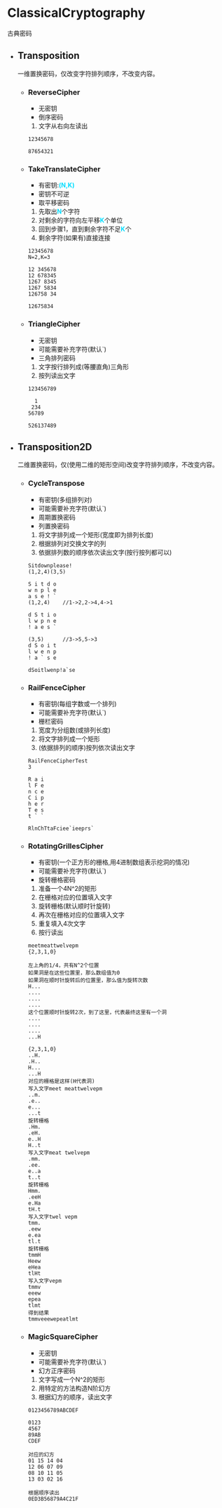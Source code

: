 # ClassicalCryptography
古典密码
* ## Transposition
  一维置换密码，仅改变字符排列顺序，不改变内容。
  * ### ReverseCipher
    * 无密钥
    * 倒序密码
    1. 文字从右向左读出
    ```
    12345678

    87654321
    ```
  * ### TakeTranslateCipher
    * 有密钥:<font color="#00DDFF">**(N,K)**</font>
    * 密钥不可逆
    * 取平移密码
    1. 先取出<font color="#00DDFF">**N**</font>个字符
    2. 对剩余的字符向左平移<font color="#00DDFF">**K**</font>个单位
    3. 回到步骤1，直到剩余字符不足<font color="#00DDFF">**K**</font>个
    4. 剩余字符(如果有)直接连接
    ```
    12345678
    N=2,K=3

    12 345678
    12 678345
    1267 8345
    1267 5834
    126758 34

    12675834
    ```
  * ### TriangleCipher
    * 无密钥
    * 可能需要补充字符(默认`)
    * 三角排列密码
    1. 文字按行排列成(等腰直角)三角形
    3. 按列读出文字
    ```
    123456789

      1
     234
    56789

    526137489
    ```
* ## Transposition2D
  二维置换密码，仅(使用二维的矩形空间)改变字符排列顺序，不改变内容。
  * ### CycleTranspose
    * 有密钥(多组排列对)
    * 可能需要补充字符(默认`)
    * 周期置换密码
    * 列置换密码
    1. 将文字排列成一个矩形(宽度即为排列长度)
    2. 根据排列对交换文字的列
    3. 依据排列数的顺序依次读出文字(按行按列都可以)
    ```
    Sitdownplease!
    (1,2,4)(3,5)

    S i t d o
    w n p l e
    a s e ! `
    (1,2,4)    //1->2,2->4,4->1

    d S t i o
    l w p n e
    ! a e s `

    (3,5)      //3->5,5->3
    d S o i t
    l w e n p
    ! a ` s e

    dSoitlwenp!a`se
    ```
  * ### RailFenceCipher
    * 有密钥(每组字数或一个排列)
    * 可能需要补充字符(默认`)
    * 栅栏密码
    1. 宽度为分组数(或排列长度)
    2. 将文字排列成一个矩形
    3. (依据排列的顺序)按列依次读出文字
     ```
    RailFenceCipherTest
    3

    R a i
    l F e
    n c e
    C i p
    h e r
    T e s
    t ` `

    RlnChTtaFciee`ieeprs`
    ```
  * ### RotatingGrillesCipher
    * 有密钥(一个正方形的栅格,用4进制数组表示挖洞的情况)
    * 可能需要补充字符(默认`)
    * 旋转栅格密码
    1. 准备一个4N^2的矩形
    2. 在栅格对应的位置填入文字
    3. 旋转栅格(默认顺时针旋转)
    4. 再次在栅格对应的位置填入文字
    5. 重复填入4次文字
    6. 按行读出
     ```
    meetmeattwelvepm
    {2,3,1,0}

    左上角的1/4，共有N^2个位置
    如果洞是在这些位置里，那么数组值为0
    如果洞在顺时针旋转后的位置里，那么值为旋转次数
    H...
    ....
    ....
    ....
    这个位置顺时针旋转2次，到了这里，代表最终这里有一个洞
    ....
    ....
    ....
    ...H

    {2,3,1,0}
    ..H.
    .H..
    H...
    ...H
    对应的栅格是这样(H代表洞)
    写入文字meet meattwelvepm
    ..m.
    .e..
    e...
    ...t
    旋转栅格
    .Hm.
    .eH.
    e..H
    H..t
    写入文字meat twelvepm
    .mm.
    .ee.
    e..a
    t..t
    旋转栅格
    Hmm.
    .eeH
    e.Ha
    tH.t
    写入文字twel vepm
    tmm.
    .eew
    e.ea
    tl.t
    旋转栅格
    tmmH
    Heew
    eHea
    tlHt
    写入文字vepm
    tmmv
    eeew
    epea
    tlmt
    得到结果
    tmmveeewepeatlmt
    ```
  * ### MagicSquareCipher
    * 无密钥
    * 可能需要补充字符(默认`)
    * 幻方正序密码
    1. 文字写成一个N^2的矩形
    2. 用特定的方法构造N阶幻方
    3. 根据幻方的顺序，读出文字
     ```
    0123456789ABCDEF

    0123
    4567
    89AB
    CDEF

    对应的幻方
    01 15 14 04
    12 06 07 09
    08 10 11 05
    13 03 02 16

    根据顺序读出
    0ED3B56879A4C21F
    ```